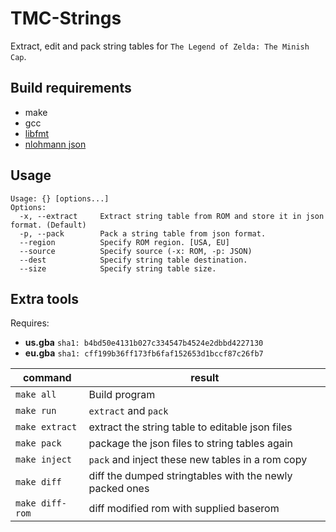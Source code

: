 # TMC-Strings
Extract, edit and pack string tables for `The Legend of Zelda: The Minish Cap`.

## Build requirements
* make
* gcc
* [libfmt](https://github.com/fmtlib/fmt)
* [nlohmann json](https://github.com/nlohmann/json)

## Usage
```
Usage: {} [options...]
Options:
  -x, --extract     Extract string table from ROM and store it in json format. (Default)
  -p, --pack        Pack a string table from json format.
  --region          Specify ROM region. [USA, EU]
  --source          Specify source (-x: ROM, -p: JSON)
  --dest            Specify string table destination.
  --size            Specify string table size.
```

## Extra tools

Requires:
* **us.gba** `sha1: b4bd50e4131b027c334547b4524e2dbbd4227130`
* **eu.gba** `sha1: cff199b36ff173fb6faf152653d1bccf87c26fb7`

command|result
---|---
`make all` | Build program
`make run` | `extract` and `pack`
`make extract` | extract the string table to editable json files
`make pack` | package the json files to string tables again
`make inject` | `pack` and inject these new tables in a rom copy
`make diff` | diff the dumped stringtables with the newly packed ones
`make diff-rom` | diff modified rom with supplied baserom